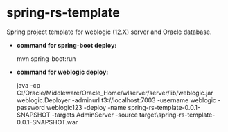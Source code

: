 # spring-rs-template

Spring project template for weblogic (12.X) server and Oracle database.


- <b>command for spring-boot deploy: </b></p>
mvn spring-boot:run


- <b>command for weblogic deploy: </b></p>
java -cp C:/Oracle/Middleware/Oracle_Home/wlserver/server/lib/weblogic.jar weblogic.Deployer -adminurl t3://localhost:7003 -username weblogic -password weblogic123 -deploy -name spring-rs-template-0.0.1-SNAPSHOT -targets AdminServer -source target\spring-rs-template-0.0.1-SNAPSHOT.war


